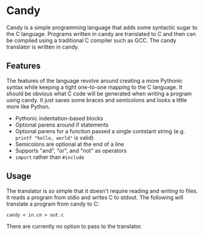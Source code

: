 Candy
=====

Candy is a simple programming language that adds some syntactic sugar
to the C language. Programs written in candy are translated to C and 
then can be compiled using a traditional C compiler such as GCC. The
candy translator is written in candy.

Features
-------

The features of the language revolve around creating a more Pythonic
syntax while keeping a tight one-to-one mapping to the C language. It
should be obvious what C code will be generated when writing a
program using candy. It just saves some braces and semicolons and 
looks a little more like Python.

- Pythonic indentation-based blocks
- Optional parens around if statements
- Optional parens for a function passed a single contstant string (e.g. `printf "hello, world"` is valid)
- Semicolons are optional at the end of a line
- Supports "and", "or", and "not" as operators
- `import` rather than `#include`

Usage
-----

The translator is so simple that it doesn't require reading and
writing to files. It reads a program from stdio and writes C to
stdout. The following will translate a program from candy to C:

`candy < in.cn > out.c`

There are currently no option to pass to the translator.